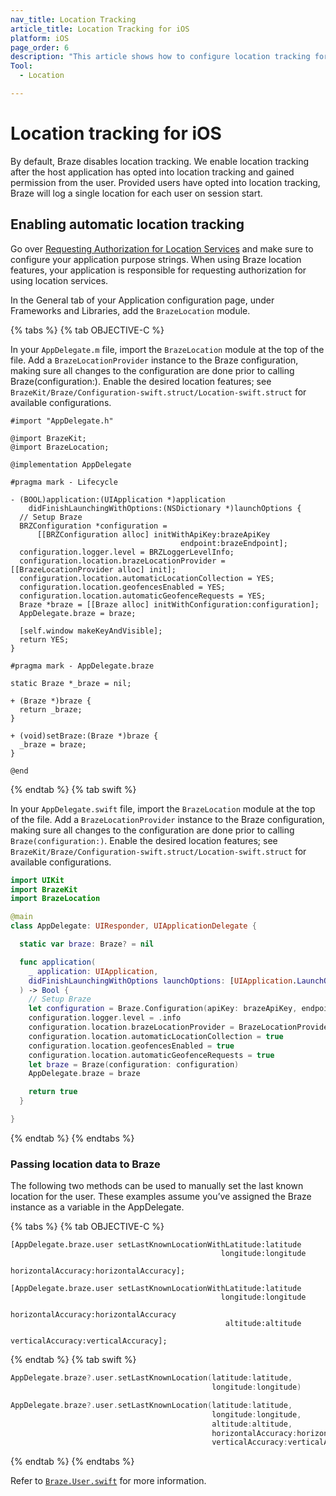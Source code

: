```yaml
---
nav_title: Location Tracking
article_title: Location Tracking for iOS
platform: iOS
page_order: 6
description: "This article shows how to configure location tracking for your iOS application."
Tool:
  - Location

---
```


# Location tracking for iOS

By default, Braze disables location tracking. We enable location tracking after the host application has opted into location tracking and gained permission from the user. Provided users have opted into location tracking, Braze will log a single location for each user on session start.

## Enabling automatic location tracking

Go over [Requesting Authorization for Location Services](https://developer.apple.com/documentation/corelocation/requesting_authorization_to_use_location_services) and make sure to configure your application purpose strings. When using Braze location features, your application is responsible for requesting authorization for using location services. 

In the General tab of your Application configuration page, under Frameworks and Libraries, add the `BrazeLocation` module.

{% tabs %}
{% tab OBJECTIVE-C %}

In your `AppDelegate.m` file, import the `BrazeLocation` module at the top of the file. Add a `BrazeLocationProvider` instance to the Braze configuration, making sure all changes to the configuration are done prior to calling Braze(configuration:). Enable the desired location features; see `BrazeKit/Braze/Configuration-swift.struct/Location-swift.struct` for available configurations.

```objc
#import "AppDelegate.h"

@import BrazeKit;
@import BrazeLocation;

@implementation AppDelegate

#pragma mark - Lifecycle

- (BOOL)application:(UIApplication *)application
    didFinishLaunchingWithOptions:(NSDictionary *)launchOptions {
  // Setup Braze
  BRZConfiguration *configuration =
      [[BRZConfiguration alloc] initWithApiKey:brazeApiKey
                                      endpoint:brazeEndpoint];
  configuration.logger.level = BRZLoggerLevelInfo;
  configuration.location.brazeLocationProvider = [[BrazeLocationProvider alloc] init];
  configuration.location.automaticLocationCollection = YES;
  configuration.location.geofencesEnabled = YES;
  configuration.location.automaticGeofenceRequests = YES;
  Braze *braze = [[Braze alloc] initWithConfiguration:configuration];
  AppDelegate.braze = braze;

  [self.window makeKeyAndVisible];
  return YES;
}

#pragma mark - AppDelegate.braze

static Braze *_braze = nil;

+ (Braze *)braze {
  return _braze;
}

+ (void)setBraze:(Braze *)braze {
  _braze = braze;
}

@end
```

{% endtab %}
{% tab swift %}

In your `AppDelegate.swift` file, import the `BrazeLocation` module at the top of the file. Add a `BrazeLocationProvider` instance to the Braze configuration, making sure all changes to the configuration are done prior to calling `Braze(configuration:)`. Enable the desired location features; see `BrazeKit/Braze/Configuration-swift.struct/Location-swift.struct` for available configurations.

```swift
import UIKit
import BrazeKit
import BrazeLocation

@main
class AppDelegate: UIResponder, UIApplicationDelegate {

  static var braze: Braze? = nil

  func application(
    _ application: UIApplication,
    didFinishLaunchingWithOptions launchOptions: [UIApplication.LaunchOptionsKey: Any]?
  ) -> Bool {
    // Setup Braze
    let configuration = Braze.Configuration(apiKey: brazeApiKey, endpoint: brazeEndpoint)
    configuration.logger.level = .info
    configuration.location.brazeLocationProvider = BrazeLocationProvider()
    configuration.location.automaticLocationCollection = true
    configuration.location.geofencesEnabled = true
    configuration.location.automaticGeofenceRequests = true
    let braze = Braze(configuration: configuration)
    AppDelegate.braze = braze

    return true
  }

}

```

{% endtab %}
{% endtabs %}

### Passing location data to Braze

The following two methods can be used to manually set the last known location for the user. These examples assume you’ve assigned the Braze instance as a variable in the AppDelegate.



{% tabs %}
{% tab OBJECTIVE-C %}

```objc
[AppDelegate.braze.user setLastKnownLocationWithLatitude:latitude
                                               longitude:longitude
                                      horizontalAccuracy:horizontalAccuracy];

```

```objc
[AppDelegate.braze.user setLastKnownLocationWithLatitude:latitude
                                               longitude:longitude
                                      horizontalAccuracy:horizontalAccuracy
                                                altitude:altitude
                                        verticalAccuracy:verticalAccuracy];

```

{% endtab %}
{% tab swift %}

```swift
AppDelegate.braze?.user.setLastKnownLocation(latitude:latitude,
                                             longitude:longitude)
```

```swift
AppDelegate.braze?.user.setLastKnownLocation(latitude:latitude,
                                             longitude:longitude,
                                             altitude:altitude,
                                             horizontalAccuracy:horizontalAccuracy,
                                             verticalAccuracy:verticalAccuracy)
```

{% endtab %}
{% endtabs %}

Refer to [`Braze.User.swift`][5] for more information.

[5]: https://braze-inc.github.io/braze-swift-sdk/documentation/brazekit/braze/user-swift.class/
